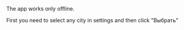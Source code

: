 The app works only offline.

First you need to select any city in settings and then click "Выбрать"
